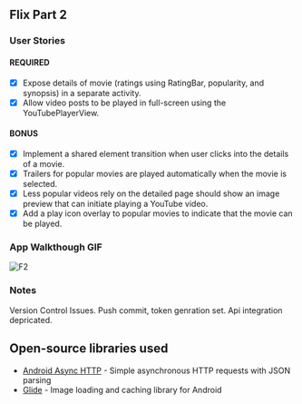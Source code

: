 ## Flix Part 2

### User Stories

#### REQUIRED

- [x] Expose details of movie (ratings using RatingBar, popularity, and synopsis) in a separate activity.
- [x] Allow video posts to be played in full-screen using the YouTubePlayerView.

#### BONUS

- [x] Implement a shared element transition when user clicks into the details of a movie.
- [x] Trailers for popular movies are played automatically when the movie is selected.
- [x] Less popular videos rely on the detailed page should show an image preview that can initiate playing a YouTube video.
- [x] Add a play icon overlay to popular movies to indicate that the movie can be played.

### App Walkthough GIF

![F2](https://user-images.githubusercontent.com/80597347/156731783-59f8c87a-6c0c-47ff-acb0-ff3bfedcfabf.gif)

### Notes

Version Control Issues.
Push commit, token genration set.
Api integration depricated.

## Open-source libraries used
- [Android Async HTTP](https://github.com/codepath/CPAsyncHttpClient) - Simple asynchronous HTTP requests with JSON parsing
- [Glide](https://github.com/bumptech/glide) - Image loading and caching library for Android
